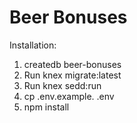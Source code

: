 # Beer Bonuses

Installation:

1. createdb beer-bonuses
1. Run knex migrate:latest
1. Run knex sedd:run
1. cp .env.example. .env
1. npm install
